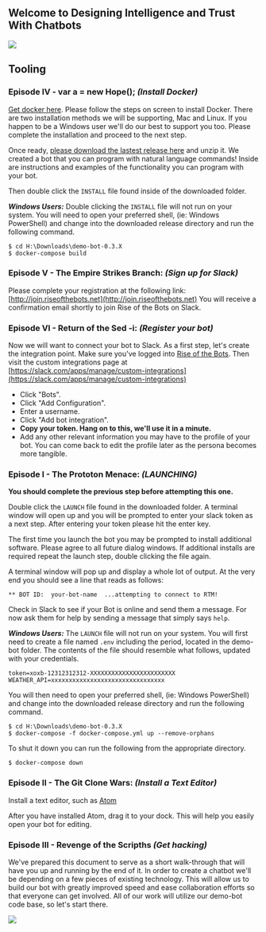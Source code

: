 ## Welcome to Designing Intelligence and Trust With Chatbots

![](http://i.giphy.com/osicrp6ErKw9i.gif)


## Tooling


### Episode IV - var a = new Hope(); *(Install Docker)*
[Get docker here](https://store.docker.com/search?type=edition&offering=community).
Please follow the steps on screen to install Docker. There are two installation
methods we will be supporting, Mac and Linux. If you happen to be a Windows user
we'll do our best to support you too. Please complete the installation and
proceed to the next step.

Once ready, [please download the lastest release here](https://github.com/davidsicher/demo-bot/releases/latest)
and unzip it.
We created a bot that you can program with natural language commands!
Inside are instructions and examples of the functionality you can program with
your bot.

Then double click the `INSTALL` file found inside of the downloaded folder.

***Windows Users:***
Double clicking the `INSTALL` file will not run on your system.
You will need to open your preferred shell, (ie: Windows PowerShell) and
change into the downloaded release directory and run the following command.

    $ cd H:\Downloads\demo-bot-0.3.X
    $ docker-compose build


### Episode V - The Empire Strikes Branch: *(Sign up for Slack)*
Please complete your registration at the following link:
[http://join.riseofthebots.net](http://join.riseofthebots.net)
You will receive a confirmation email shortly to join Rise of the Bots on Slack.


### Episode VI - Return of the Sed -i: *(Register your bot)*
Now we will want to connect your bot to Slack. As a first step, let's create
the integration point. Make sure you've logged into
[Rise of the Bots](https://riseofthebots.slack.com/). Then visit the custom
integrations page at
[https://slack.com/apps/manage/custom-integrations](https://slack.com/apps/manage/custom-integrations)

+ Click "Bots".
+ Click "Add Configuration".
+ Enter a username.
+ Click "Add bot integration".
+ **Copy your token. Hang on to this, we'll use it in a minute.**
+ Add any other relevant information you may have to the profile of your bot.
  You can come back to edit the profile later as the persona becomes more tangible.


### Episode I - The Prototon Menace: *(LAUNCHING)*
**You should complete the previous step before attempting this one.**

Double click the `LAUNCH` file found in the downloaded folder. A terminal window
will open up and you will be prompted to enter your slack token as a next step.
After entering your token please hit the enter key.

The first time you launch the bot you may be prompted to install additional
software. Please agree to all future dialog windows. If additional installs are
required repeat the launch step, double clicking the file again.

A terminal window will pop up and display a whole lot of output.
At the very end you should see a line that reads as follows:

    ** BOT ID:  your-bot-name  ...attempting to connect to RTM!

Check in Slack to see if your Bot is online and send them a message. For now ask
them for help by sending a message that simply says `help`.

***Windows Users:***
The `LAUNCH` file will not run on your system. You will first need to create a
file named `.env` including the period, located in the demo-bot folder.
The contents of the file should resemble what follows, updated with your
credentials.

    token=xoxb-12312312312-XXXXXXXXXXXXXXXXXXXXXXXX
    WEATHER_API=xxxxxxxxxxxxxxxxxxxxxxxxxxxxxxxx


You will then need to open your preferred shell, (ie: Windows PowerShell) and
change into the downloaded release directory and run the following command.

    $ cd H:\Downloads\demo-bot-0.3.X
    $ docker-compose -f docker-compose.yml up --remove-orphans

To shut it down you can run the following from the appropriate directory.

    $ docker-compose down


### Episode II - The Git Clone Wars: *(Install a Text Editor)*
Install a text editor, such as [Atom](https://atom.io/)

After you have installed Atom, drag it to your dock. This will help you
easily open your bot for editing.


### Episode III - Revenge of the Scripths *(Get hacking)*
We've prepared this document to serve as a short walk-through that will have you
up and running by the end of it. In order to create a chatbot we'll be depending
on a few pieces of existing technology. This will allow us to build our bot
with greatly improved speed and ease collaboration efforts so that everyone can
get involved. All of our work will utilize our demo-bot code base, so let's
start there.

![](http://i.giphy.com/CDMz3fckRXXDG.gif)
